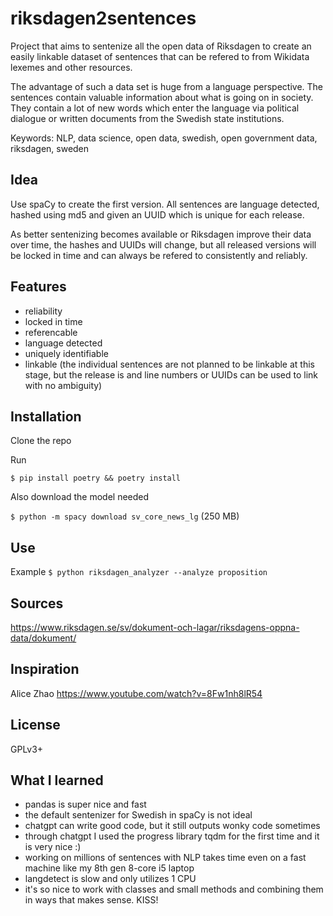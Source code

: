 # riksdagen2sentences
Project that aims to sentenize all the open data of Riksdagen to create an easily linkable 
dataset of sentences that can be refered to from Wikidata lexemes and other resources. 

The advantage of such a data set is huge from a language perspective. The sentences contain valuable information about what is going on in society. They contain a lot of new words which enter the language via political dialogue or written documents from the Swedish state institutions.

Keywords: NLP, data science, open data, swedish, open government data, riksdagen, sweden

## Idea
Use spaCy to create the first version.
All sentences are language detected, hashed using md5 and given an UUID which is unique for each release. 

As better sentenizing becomes available or Riksdagen improve their data over time, the hashes and UUIDs will change, but all released versions will be locked in time and can always be refered to consistently and reliably.

## Features
* reliability
* locked in time
* referencable
* language detected
* uniquely identifiable
* linkable (the individual sentences are not planned to be linkable at this stage, but the release is and line numbers 
or UUIDs can be used to link with no ambiguity)

## Installation
Clone the repo

Run

`$ pip install poetry && poetry install`

Also download the model needed

`$ python -m spacy download sv_core_news_lg`
(250 MB)

## Use
Example
`$ python riksdagen_analyzer --analyze proposition`

## Sources
https://www.riksdagen.se/sv/dokument-och-lagar/riksdagens-oppna-data/dokument/

## Inspiration
Alice Zhao https://www.youtube.com/watch?v=8Fw1nh8lR54

## License
GPLv3+

## What I learned
* pandas is super nice and fast
* the default sentenizer for Swedish in spaCy is not ideal
* chatgpt can write good code, but it still outputs wonky code sometimes
* through chatgpt I used the progress library tqdm 
for the first time and it is very nice :)
* working on millions of sentences with NLP takes time even on a fast machine 
like my 8th gen 8-core i5 laptop
* langdetect is slow and only utilizes 1 CPU
* it's so nice to work with classes and small methods and combining them in ways that makes sense. KISS!